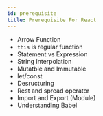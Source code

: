 ```yaml
---
id: prerequisite
title: Prerequisite For React
---
```


- Arrow Function
- `this` is regular function
- Statement vs Expression
- String Interpolation
- Mutatble and Immutable
- let/const
- Desructuring
- Rest and spread operator
- Import and Export (Module)
- Understanding Babel
